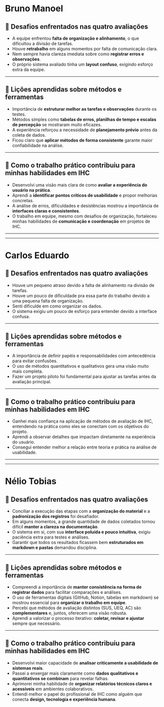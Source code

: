 # Bruno Manoel
## 🔹 Desafios enfrentados nas quatro avaliações
- A equipe enfrentou **falta de organização e alinhamento**, o que dificultou a divisão de tarefas.  
- Houve **retrabalho** em alguns momentos por falta de comunicação clara.  
- Nem sempre havia clareza imediata sobre como **registrar erros e observações**.  
- O próprio sistema avaliado tinha um **layout confuso**, exigindo esforço extra da equipe.  

---

## 🔹 Lições aprendidas sobre métodos e ferramentas
- Importância de **estruturar melhor as tarefas e observações** durante os testes.  
- Métodos simples como **tabelas de erros, planilhas de tempo e escalas de percepção** se mostraram muito eficazes.  
- A experiência reforçou a necessidade de **planejamento prévio** antes da coleta de dados.  
- Ficou claro que **aplicar métodos de forma consistente** garante maior confiabilidade na análise.  

---

## 🔹 Como o trabalho prático contribuiu para minhas habilidades em IHC
- Desenvolvi uma visão mais clara de como **avaliar a experiência do usuário na prática**.  
- Aprendi a **identificar pontos críticos de usabilidade** e propor melhorias concretas.  
- A análise de erros, dificuldades e desistências mostrou a importância de **interfaces claras e consistentes**.  
- O trabalho em equipe, mesmo com desafios de organização, fortaleceu minhas habilidades de **comunicação e coordenação** em projetos de IHC.  

---
---

# Carlos Eduardo
## 🔹 Desafios enfrentados nas quatro avaliações
- Houve um pequeno atraso devido a falta de alinhamento na divisão de tarefas.
- Houve um pouco de dificuldade pra essa parte do trabalho devido a uma pequena falta de organização.
- Senti dificulde em como organizar os dados.
- O sistema exigiu um pouco de esforço para entender devido a interface confusa.

---

## 🔹 Lições aprendidas sobre métodos e ferramentas
- A importância de definir papéis e responsabilidades com antecedência para evitar confusões.
- O uso de métodos quantitativos e qualitativos gera uma visão muito mais completa.
- Fazer um projeto piloto foi fundamental para ajustar as tarefas antes da avaliação principal.

---

## 🔹 Como o trabalho prático contribuiu para minhas habilidades em IHC
- Ganhei mais confiança na aplicação de métodos de avaliação de IHC, entendendo na prática como eles se conectam com os objetivos do projeto.
- Aprendi a observar detalhes que impactam diretamente na experiência do usuário.
- Consegui entender melhor a relação entre teoria e prática na análise de usabilidade.

---
---

# Nélio Tobias
## 🔹 Desafios enfrentados nas quatro avaliações
- Conciliar a execução das etapas com a **organização do material** e a **padronização dos registros** foi desafiador.  
- Em alguns momentos, a grande quantidade de dados coletados tornou difícil **manter a clareza na documentação**.  
- O sistema em si, com sua **interface poluída e pouco intuitiva**, exigiu paciência extra para testes e análises.  
- Garantir que todos os resultados ficassem bem **estruturados em markdown e pastas** demandou disciplina.  

---

## 🔹 Lições aprendidas sobre métodos e ferramentas
- Compreendi a importância de **manter consistência na forma de registrar dados** para facilitar comparações e análises.  
- O uso de ferramentas digitais (GitHub, Notion, tabelas em markdown) se mostrou essencial para **organizar o trabalho em equipe**.  
- Percebi que métodos de avaliação distintos (SUS, UEQ, AC) são **complementares** e, juntos, oferecem uma visão robusta.  
- Aprendi a valorizar o processo iterativo: **coletar, revisar e ajustar** sempre que necessário.  

---

## 🔹 Como o trabalho prático contribuiu para minhas habilidades em IHC
- Desenvolvi maior capacidade de **analisar criticamente a usabilidade de sistemas reais**.  
- Passei a enxergar mais claramente como **dados qualitativos e quantitativos se combinam** para revelar falhas.  
- Aprimorei minha habilidade de **organizar relatórios técnicos claros e acessíveis** em ambientes colaborativos.  
- Entendi melhor o papel do profissional de IHC como alguém que conecta **design, tecnologia e experiência humana**.  
